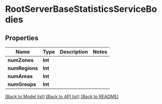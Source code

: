 # RootServerBaseStatisticsServiceBodies

## Properties
Name | Type | Description | Notes
------------ | ------------- | ------------- | -------------
**numZones** | **Int** |  | 
**numRegions** | **Int** |  | 
**numAreas** | **Int** |  | 
**numGroups** | **Int** |  | 

[[Back to Model list]](../README.md#documentation-for-models) [[Back to API list]](../README.md#documentation-for-api-endpoints) [[Back to README]](../README.md)


